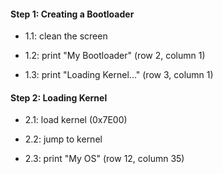 #### Step 1: Creating a Bootloader

* 1.1: clean the screen

* 1.2: print "My Bootloader" (row 2, column 1)

* 1.3: print "Loading Kernel..." (row 3, column 1)


#### Step 2: Loading Kernel

* 2.1: load kernel (0x7E00)

* 2.2: jump to kernel

* 2.3: print "My OS" (row 12, column 35)
